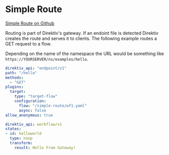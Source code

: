 # Simple Route   
 [Simple Route   on Github](https://github.com/direktiv/direktiv-examples/tree/main/aaa)

Routing is part of Direktiv's gateway. If an endoint file is detected Direktiv creates the route and serves it to clients. The following example routes a GET request to a flow. 

Depending on the name of the namespace the URL would be something like `https://YOURSERVER/ns/examples/hello`.



```yaml title="Route"
direktiv_api: "endpoint/v1"
path: "/hello"
methods:
  - "GET"
plugins:
  target:
    type: "target-flow"
    configuration:
      flow: "/simple-route/wf1.yaml"
      async: false
allow_anonymous: true
```




```yaml title="Flow"
direktiv_api: workflow/v1
states:
- id: helloworld
  type: noop
  transform:
    result: Hello From Gateway!
```
